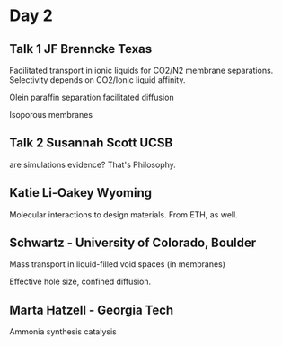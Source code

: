 # Day 2
## Talk 1 JF Brenncke Texas
Facilitated transport in ionic liquids for CO2/N2 membrane separations. 
Selectivity depends on CO2/Ionic liquid affinity. 

Olein paraffin separation facilitated diffusion

Isoporous membranes

## Talk 2 Susannah Scott UCSB

are simulations evidence? 
That's Philosophy. 

## Katie Li-Oakey Wyoming

Molecular interactions to design materials.
From ETH, as well. 

## Schwartz - University of Colorado, Boulder

Mass transport in liquid-filled void spaces (in membranes)

Effective hole size, confined diffusion. 


## Marta Hatzell - Georgia Tech 

Ammonia synthesis catalysis

 


